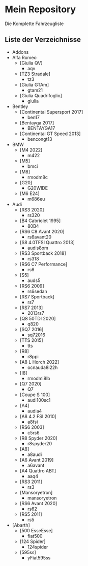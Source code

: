 # Mein Repository

Die Komplette Fahrzeugliste

## Liste der Verzeichnisse

<!-- DIR_LIST_START -->
   - Addons
   - Alfa Romeo
      - [Giulia QV]
         - aqv
      - [TZ3 Stradale]
         - tz3
      - [Giulia GTAm]
         - gtam21
      - [Giulia Quadrifoglio]
         - giulia
   - Bentley
      - [Continental Supersport 2017]
         - ben17
      - [Bentayga 2017]
         - BENTAYGA17
      - [Continental GT Speed 2013]
         - bencongt13
   - BMW
      - [M4 2022]
         - m422
      - [M5]
         - bmci
      - [M8]
         - rmodm8c
      - [G20]
         - G20WIDE
      - [M6 E24]
         - m686eu
   - Audi
      - [RS3 2020]
         - rs320
      - [B4 Cabriolet 1995]
         - 80B4
      - [RS6 C8 Avant 2020]
         - rs6avant20
      - [S8 4.0TFSI Quattro 2013]
         - audis8om
      - [RS3 Sportback 2018]
         - rs318
      - [RS6 C7 Performance]
         - rs6
      - [S5]
         - auds5
      - [RS6 2009]
         - rs6sedan
      - [RS7 Sportback]
         - rs7
      - [RS7 2013]
         - 2013rs7
      - [Q8 50TDI 2020]
         - q820
      - [SQ7 2016]
         - sq72016
      - [TTS 2015]
         - tts
      - [R8]
         - r8ppi
      - [A8 L Horch 2022]
         - ocnauda8l22h
      - [I8]
         - rmodmi8lb
      - [Q7 2020]
         - Q7
      - [Coupe S 100]
         - audi100sc1
      - [A4]
         - audia4
      - [A8 4.2 FSI 2010]
         - a8fsi
      - [RS6 2003]
         - c5rs6
      - [R8 Spyder 2020]
         - r8spyder20
      - [A8]
         - a8audi
      - [A6 Avant 2019]
         - a6avant
      - [A4 Quattro ABT]
         - aaq4
      - [RS3 2011]
         - rs3
      - [Mansoryetron]
         - mansoryetron
      - [RS6 Avant 2020]
         - rs62
      - [RS5 2011]
         - rs5
   - [Abarth]
      - [500 EsseEsse]
         - fiat500
      - [124 Spider]
         - 124spider
      - [595ss]
         - yFiat595ss
<!-- DIR_LIST_END -->
<!-- DIR_LIST_END -->
<!-- DIR_LIST_END -->
<!-- DIR_LIST_END -->
<!-- DIR_LIST_END -->
<!-- DIR_LIST_END -->
<!-- DIR_LIST_END -->
<!-- DIR_LIST_END -->
<!-- DIR_LIST_END -->
<!-- DIR_LIST_END -->
<!-- DIR_LIST_END -->
<!-- DIR_LIST_END -->

